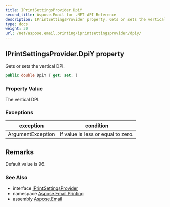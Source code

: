 ```yaml
---
title: IPrintSettingsProvider.DpiY
second_title: Aspose.Email for .NET API Reference
description: IPrintSettingsProvider property. Gets or sets the vertical DPI
type: docs
weight: 30
url: /net/aspose.email.printing/iprintsettingsprovider/dpiy/
---
```

## IPrintSettingsProvider.DpiY property

Gets or sets the vertical DPI.

```csharp
public double DpiY { get; set; }
```

### Property Value

The vertical DPI.

### Exceptions

| exception | condition |
| --- | --- |
| ArgumentException | If value is less or equal to zero. |

## Remarks

Default value is 96.

### See Also

* interface [IPrintSettingsProvider](../)
* namespace [Aspose.Email.Printing](../../iprintsettingsprovider/)
* assembly [Aspose.Email](../../../)


